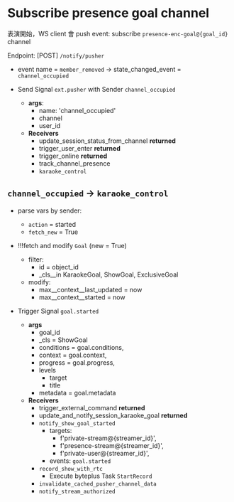 # Subscribe presence goal channel

表演開始，WS client 會 push event: subscribe `presence-enc-goal@{goal_id}` channel

Endpoint: [POST] `/notify/pusher`

- event name = `member_removed`
  -> state_changed_event = `channel_occupied`

- Send Signal `ext.pusher` with Sender `channel_occupied`
  - **args**:
    - name: 'channel_occupied'
    - channel
    - user_id
  - **Receivers**
    - update_session_status_from_channel **returned**
    - trigger_user_enter **returned**
    - trigger_online **returned**
    - track_channel_presence
    - `karaoke_control`

## `channel_occupied` -> `karaoke_control`

- parse vars by sender:
  - `action`    = started
  - `fetch_new` = True

- !!!fetch and modify `Goal` (new = True)
  - filter:
    - id = object_id
    - _cls__in KaraokeGoal, ShowGoal, ExclusiveGoal
  - modify:
    - max__context__last_updated = now
    - max__context__started      = now

- Trigger Signal `goal.started`
  - **args**
    - goal_id
    - _cls       = ShowGoal
    - conditions = goal.conditions,
    - context    = goal.context,
    - progress   = goal.progress,
    - levels
      - target
      - title
    - metadata = goal.metadata
  - **Receivers**
    - trigger_external_command **returned**
    - update_and_notify_session_karaoke_goal **returned**
    - `notify_show_goal_started`
      - targets:
        - f'private-stream@{streamer_id}',
        - f'presence-stream@{streamer_id}',
        - f'private-user@{streamer_id}',
      - events: `goal.started`
    - `record_show_with_rtc`
      - Execute byteplus Task `StartRecord`
    - `invalidate_cached_pusher_channel_data`
    - `notify_stream_authorized`

